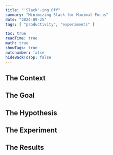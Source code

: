```yaml
---
title: "'Slack'-ing Off"
summary: "Minimizing Slack for Maximal Focus"
date: "2024-09-25"
tags: [ "productivity", "experiments" ]

toc: true
readTime: true
math: true
showTags: true
autonumber: false
hideBackToTop: false
---
```


## The Context

## The Goal

## The Hypothesis

## The Experiment

## The Results
